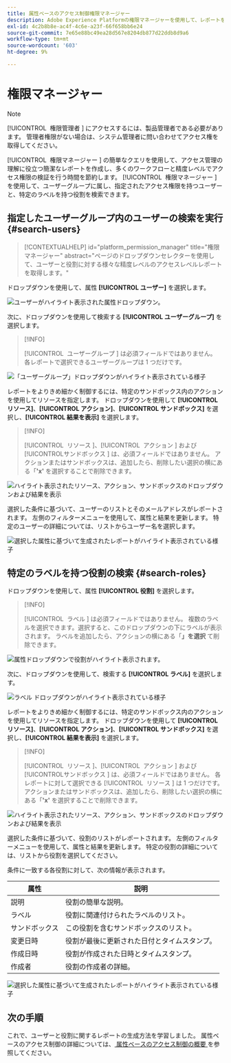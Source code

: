 ```yaml
---
title: 属性ベースのアクセス制御権限マネージャー
description: Adobe Experience Platformの権限マネージャーを使用して、レポートを生成し、アクセス権限を検証する方法を説明します。
exl-id: 4c2b8b8e-ac4f-4c6e-a23f-66f658bb6e24
source-git-commit: 7e65e88bc49ea28d567e8204db877d22ddb8d9a6
workflow-type: tm+mt
source-wordcount: '603'
ht-degree: 9%

---
```


# 権限マネージャー

>[!NOTE]
>
>[!UICONTROL &#x200B; 権限管理者 &#x200B;] にアクセスするには、製品管理者である必要があります。 管理者権限がない場合は、システム管理者に問い合わせてアクセス権を取得してください。

[!UICONTROL &#x200B; 権限マネージャー &#x200B;] の簡単なクエリを使用して、アクセス管理の理解に役立つ簡潔なレポートを作成し、多くのワークフローと精度レベルでアクセス権限の検証を行う時間を節約します。 [!UICONTROL &#x200B; 権限マネージャー &#x200B;] を使用して、ユーザーグループに属し、指定されたアクセス権限を持つユーザーと、特定のラベルを持つ役割を検索できます。

## 指定したユーザーグループ内のユーザーの検索を実行 {#search-users}

>[!CONTEXTUALHELP]
>id="platform_permission_manager"
>title="権限マネージャー"
>abstract="ページのドロップダウンセレクターを使用して、ユーザーと役割に対する様々な精度レベルのアクセスレベルレポートを取得します。"
<!-- >additional-url="https://experienceleague.adobe.com/docs/experience-platform/access-control/abac/permissions-manager/permissions.html?lang=ja" text="Permission manager" -->

ドロップダウンを使用して、属性 **[!UICONTROL ユーザー]** を選択します。

![ ユーザーがハイライト表示された属性ドロップダウン。](../../images/permission-manager/users-select.png)

次に、ドロップダウンを使用して検索する **[!UICONTROL ユーザーグループ]** を選択します。

>[!INFO]
>
>[!UICONTROL &#x200B; ユーザーグループ &#x200B;] は必須フィールドではありません。 各レポートで選択できるユーザーグループは 1 つだけです。

![ 「ユーザーグループ」ドロップダウンがハイライト表示されている様子 ](../../images/permission-manager/user-group-select.png)

レポートをよりきめ細かく制御するには、特定のサンドボックス内のアクションを使用してリソースを指定します。 ドロップダウンを使用して **[!UICONTROL リソース]**、**[!UICONTROL アクション]**、**[!UICONTROL サンドボックス]** を選択し、**[!UICONTROL 結果を表示]** を選択します。

>[!INFO]
>
>[!UICONTROL &#x200B; リソース &#x200B;]、[!UICONTROL &#x200B; アクション &#x200B;] および [!UICONTROL &#x200B; サンドボックス &#x200B;] は、必須フィールドではありません。 アクションまたはサンドボックスは、追加したら、削除したい選択の横にある「**&#39;x&#39;** を選択することで削除できます。

![ ハイライト表示されたリソース、アクション、サンドボックスのドロップダウンおよび結果を表示 ](../../images/permission-manager/users-additional-attributes-select.png)

選択した条件に基づいて、ユーザーのリストとそのメールアドレスがレポートされます。 左側のフィルターメニューを使用して、属性と結果を更新します。 特定のユーザーの詳細については、リストからユーザー名を選択します。

![ 選択した属性に基づいて生成されたレポートがハイライト表示されている様子 ](../../images/permission-manager/users-report.png)

## 特定のラベルを持つ役割の検索 {#search-roles}

ドロップダウンを使用して、属性 **[!UICONTROL 役割]** を選択します。

>[!INFO]
>
>[!UICONTROL &#x200B; ラベル &#x200B;] は必須フィールドではありません。 複数のラベルを選択できます。選択すると、このドロップダウンの下にラベルが表示されます。 ラベルを追加したら、アクションの横にある「**」を選択** て削除できます。

![ 属性ドロップダウンで役割がハイライト表示されます。](../../images/permission-manager/roles-select.png)

次に、ドロップダウンを使用して、検索する **[!UICONTROL ラベル]** を選択します。

![ ラベル ドロップダウンがハイライト表示されている様子 ](../../images/permission-manager/roles-labels-select.png)

レポートをよりきめ細かく制御するには、特定のサンドボックス内のアクションを使用してリソースを指定します。 ドロップダウンを使用して **[!UICONTROL リソース]**、**[!UICONTROL アクション]**、**[!UICONTROL サンドボックス]** を選択し、**[!UICONTROL 結果を表示]** を選択します。

>[!INFO]
>
>[!UICONTROL &#x200B; リソース &#x200B;]、[!UICONTROL &#x200B; アクション &#x200B;] および [!UICONTROL &#x200B; サンドボックス &#x200B;] は、必須フィールドではありません。 各レポートに対して選択できる [!UICONTROL &#x200B; リソース &#x200B;] は 1 つだけです。 アクションまたはサンドボックスは、追加したら、削除したい選択の横にある「**&#39;x&#39;** を選択することで削除できます。

![ ハイライト表示されたリソース、アクション、サンドボックスのドロップダウンおよび結果を表示 ](../../images/permission-manager/roles-additional-attributes-select.png)

選択した条件に基づいて、役割のリストがレポートされます。 左側のフィルターメニューを使用して、属性と結果を更新します。 特定の役割の詳細については、リストから役割を選択してください。

条件に一致する各役割に対して、次の情報が表示されます。

| 属性 | 説明 |
| --- | --- |
| 説明 | 役割の簡単な説明。 |
| ラベル | 役割に関連付けられたラベルのリスト。 |
| サンドボックス | この役割を含むサンドボックスのリスト。 |
| 変更日時 | 役割が最後に更新された日付とタイムスタンプ。 |
| 作成日時 | 役割が作成された日時とタイムスタンプ。 |
| 作成者 | 役割の作成者の詳細。 |

![ 選択した属性に基づいて生成されたレポートがハイライト表示されている様子 ](../../images/permission-manager/roles-report.png)

## 次の手順

これで、ユーザーと役割に関するレポートの生成方法を学習しました。 属性ベースのアクセス制御の詳細については、[ 属性ベースのアクセス制御の概要 ](../overview.md) を参照してください。
